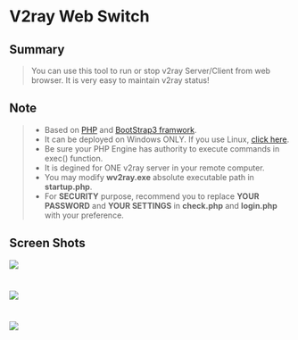 # V2ray Web Switch
## Summary
>You can use this tool to run or stop v2ray Server/Client from web browser. It is very easy to maintain v2ray status!
## Note
> * Based on [PHP](http://php.net/) and [BootStrap3 framwork](http://getbootstrap.com/).
> * It can be deployed on Windows ONLY. If you use Linux, [click here](https://github.com/mgsky1/v2rayWebSwitch/tree/Linux-Version).
> * Be sure your PHP Engine has authority to execute commands in exec() function.
> * It is degined for ONE v2ray server in your remote computer.
> * You may modify **wv2ray.exe** absolute executable path in **startup.php**.
> * For **SECURITY** purpose, recommend you to replace **YOUR PASSWORD** and **YOUR SETTINGS** in **check.php** and **login.php** with your preference.
## Screen Shots
![](http://xxx.fishc.org/album/201801/12/185716xefcccxrufbpc4ck.png)
#
![](http://xxx.fishc.org/album/201801/12/185718loo8u00epglgg7ae.png)
#
![](http://xxx.fishc.org/album/201801/12/185719er9y3zx65xtc4hzr.png)
